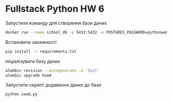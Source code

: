 # Fullstack Python HW 6

Запустити команду для створення бази даних
```bash
docker run --name school_db -p 5432:5432 -e POSTGRES_PASSWORD=pythonweb6 -d postgres
```

Встановити залежності
```bash
pip install -r requirements.txt
```
Ініціалізувати базу даних
```bash
alembic revision --autogenerate -m 'Init'
alembic upgrade head
```

Запустити скрипт додавання даних до бази
```bash
python seed.py
```